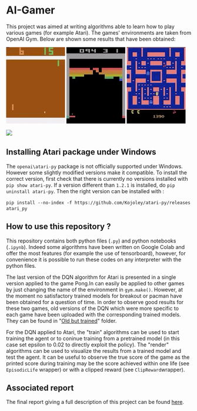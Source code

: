 # AI-Gamer

This project was aimed at writing algorithms able to learn how to play various games (for example Atari). The games' environments are taken from OpenAI Gym. Below are shown some results that have been obtained:

![](pong.gif)
![](breakout.gif)
![](pacman.gif)

[![](https://imgur.com/biAiR9L.png)](https://www.youtube.com/watch?v=eeM2Rdbufco)
## Installing Atari package under Windows
The ```openai\atari-py``` package is not officially supported under Windows. However some slightly modified versions make it compatible. To install the correct version, first check that there is currently no versions installed with ```pip show atari-py```. If a version different than ```1.2.1``` is installed, do ```pip uninstall atari-py```. Then the right version can be installed with : 
```
pip install --no-index -f https://github.com/Kojoley/atari-py/releases atari_py
```

## How to use this repository ?
This repository contains both python files (```.py```) and python notebooks (```.ipynb```). Indeed some algorithms have been written on Google Colab and offer the most features (for example the use of tensorboard), however, for convenience it is possible to run these codes on any interpreter with the python files.

The last version of  the DQN algorithm for Atari is presented in a single version applied to the game Pong.In can easily be applied to other games by just changing the name of the environment in ```gym.make()```. However, at the moment no satisfactory trained models for breakout or pacman have been obtained for a question of time. In order to observe good results for these two games, old versions of the DQN which were more specific to each game have been uploaded with the corresponding trained models. They can be found in "[Old but trained](https://github.com/nicolasbdls/AI-Gamer/tree/master/DQN/From%20pixels/Atari/Old%20but%20trained)" folder.

For the DQN applied to Atari, the "train" algorithms can be used to start training the agent or to coninue training from a pretrained model (in this case set epsilon to 0.02 to directly exploit the policy). The "render" algorithms can be used to visualize the results from a trained model and test the agent. It can be useful to observe the true score of the game as the printed score during training may be the score achieved within one life (see ```EpisodicLife``` wrapper) or with a clipped reward (see ```ClipReward```wrapper).

## Associated report
The final report giving a full description of this project can be found [here](https://documentcloud.adobe.com/link/track?uri=urn:aaid:scds:US:cecbce1b-0d7c-4f68-8257-e124e598ae63).
